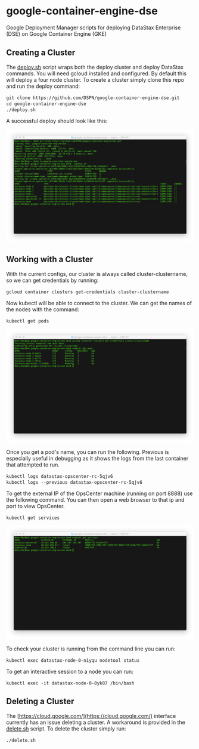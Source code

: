 # google-container-engine-dse
Google Deployment Manager scripts for deploying DataStax Enterprise (DSE) on Google Container Engine (GKE)

## Creating a Cluster

The [deploy.sh](deploy.sh) script wraps both the deploy cluster and deploy DataStax commands.  You will need gcloud installed and configured.  By default this will deploy a four node cluster.  To create a cluster simply clone this repo and run the deploy command:

	git clone https://github.com/DSPN/google-container-engine-dse.git
	cd google-container-engine-dse
	./deploy.sh

A successful deploy should look like this:

![](./img/deploy.png)

## Working with a Cluster

With the current configs, our cluster is always called cluster-clustername, so we can get credentials by running:

    gcloud container clusters get-credentials cluster-clustername

Now kubectl will be able to connect to the cluster.  We can get the names of the nodes with the command:

    kubectl get pods

![](./img/getpods.png)

Once you get a pod's name, you can run the following.  Previous is especially useful in debugging as it shows the logs from the last container that attempted to run.

    kubectl logs datastax-opscenter-rc-5qjv6
    kubectl logs --previous datastax-opscenter-rc-5qjv6

To get the external IP of the OpsCenter machine (running on port 8888) use the following command.  You can then open a web browser to that ip and port to view OpsCenter.

    kubectl get services

![](./img/getservices.png)

To check your cluster is running from the command line you can run:

    kubectl exec datastax-node-0-n1yqu nodetool status

To get an interactive session to a node you can run:

    kubectl exec -it datastax-node-0-8yk87 /bin/bash

## Deleting a Cluster

The [https://cloud.google.com/](https://cloud.google.com/) interface currently has an issue deleting a cluster.  A workaround is provided in the [delete.sh](delete.sh) script.  To delete the cluster simply run:

    ./delete.sh
